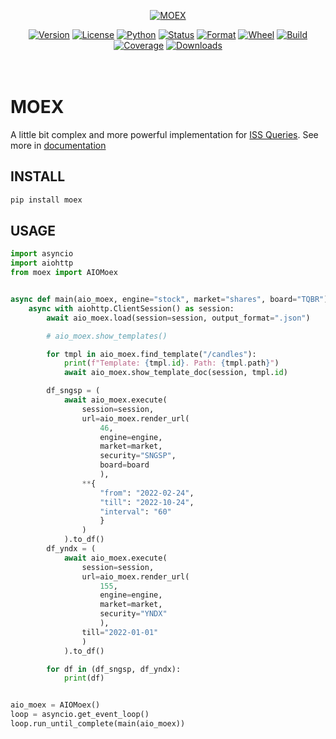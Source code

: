 <p align="center">
    <a href="https://bit.ly/moexx"><img src="https://bit.ly/moex_logo" alt="MOEX"></a>
</p>
<p align="center">
    <a href="https://pypi.org/project/moex"><img src="https://img.shields.io/pypi/v/moex.svg?style=flat-square&logo=appveyor" alt="Version"></a>
    <a href="https://pypi.org/project/moex"><img src="https://img.shields.io/pypi/l/moex.svg?style=flat-square&logo=appveyor&color=blueviolet" alt="License"></a>
    <a href="https://pypi.org/project/moex"><img src="https://img.shields.io/pypi/pyversions/moex.svg?style=flat-square&logo=appveyor" alt="Python"></a>
    <a href="https://pypi.org/project/moex"><img src="https://img.shields.io/pypi/status/moex.svg?style=flat-square&logo=appveyor" alt="Status"></a>
    <a href="https://pypi.org/project/moex"><img src="https://img.shields.io/pypi/format/moex.svg?style=flat-square&logo=appveyor&color=yellow" alt="Format"></a>
    <a href="https://pypi.org/project/moex"><img src="https://img.shields.io/pypi/wheel/moex.svg?style=flat-square&logo=appveyor&color=red" alt="Wheel"></a>
    <a href="https://pypi.org/project/moex"><img src="https://img.shields.io/bitbucket/pipelines/deploy-me/moex/master?style=flat-square&logo=appveyor" alt="Build"></a>
    <a href="https://pypi.org/project/moex"><img src="https://bit.ly/moex_cov" alt="Coverage"></a>
    <a href="https://pepy.tech/project/moex"><img src="https://static.pepy.tech/personalized-badge/moex?period=total&units=international_system&left_color=grey&right_color=blue&left_text=Downloads" alt="Downloads"></a>
    <br><br><br>
</p>

# MOEX

A little bit complex and more powerful implementation for [ISS Queries](https://bit.ly/iss_ref). See more in [documentation](https://deploy-me.bitbucket.io/moex/index.html)

## INSTALL

```bash
pip install moex
```

## USAGE

```python
import asyncio
import aiohttp
from moex import AIOMoex


async def main(aio_moex, engine="stock", market="shares", board="TQBR"):
    async with aiohttp.ClientSession() as session:
        await aio_moex.load(session=session, output_format=".json")

        # aio_moex.show_templates()

        for tmpl in aio_moex.find_template("/candles"):
            print(f"Template: {tmpl.id}. Path: {tmpl.path}")
            await aio_moex.show_template_doc(session, tmpl.id)

        df_sngsp = (
            await aio_moex.execute(
                session=session,
                url=aio_moex.render_url(
                    46,
                    engine=engine,
                    market=market,
                    security="SNGSP",
                    board=board
                    ),
                **{
                    "from": "2022-02-24",
                    "till": "2022-10-24",
                    "interval": "60"
                    }
                )
            ).to_df()
        df_yndx = (
            await aio_moex.execute(
                session=session,
                url=aio_moex.render_url(
                    155,
                    engine=engine,
                    market=market,
                    security="YNDX"
                    ),
                till="2022-01-01"
                )
            ).to_df()

        for df in (df_sngsp, df_yndx):
            print(df)     


aio_moex = AIOMoex()
loop = asyncio.get_event_loop()
loop.run_until_complete(main(aio_moex))
```
